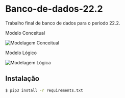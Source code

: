 # Banco-de-dados-22.2

Trabalho final de banco de dados para o período 22.2.

Modelo Conceitual

![Modelagem Conceitual](https://user-images.githubusercontent.com/79494392/208329019-9d5d4871-bbfb-462c-9668-7c5817e9faf9.png)

Modelo Lógico

![Modelagem Lógica](https://user-images.githubusercontent.com/79494392/208329038-e6b8ee30-0a31-4513-8527-66e342ccee5c.png)

## Instalação

```sh
$ pip3 install -r requirements.txt
```
